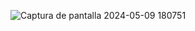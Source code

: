 

![Captura de pantalla 2024-05-09 180751](https://github.com/InakiCarcereny/weather-app/assets/130422183/8f7374e2-b26b-43cd-8d90-11e42561d10e)
